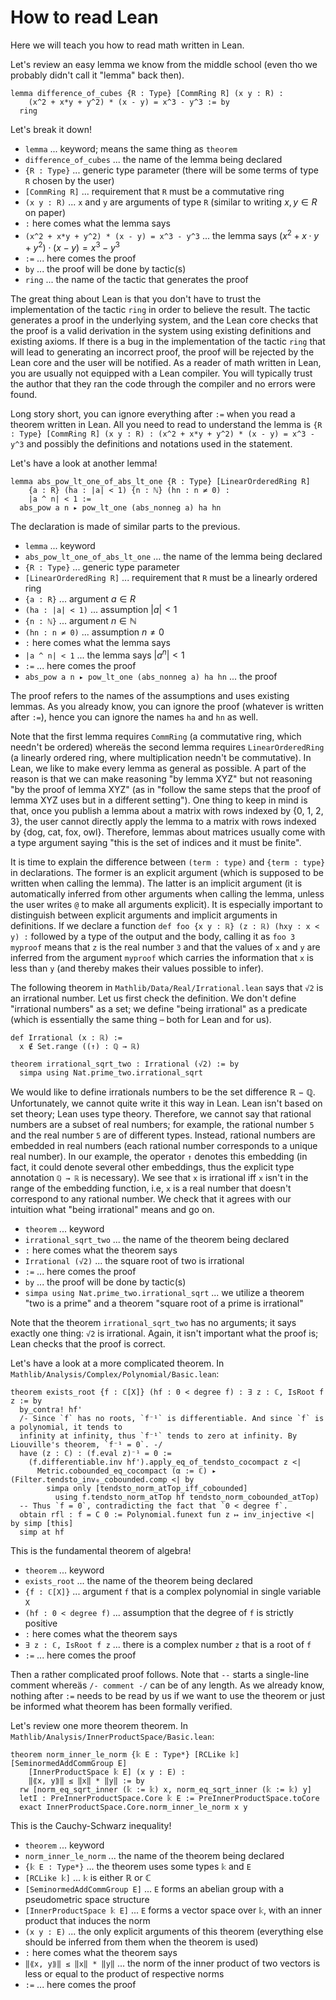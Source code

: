# How to read Lean

Here we will teach you how to read math written in Lean.

Let's review an easy lemma we know from the middle school (even tho we probably didn't call it "lemma" back then).

```lean
lemma difference_of_cubes {R : Type} [CommRing R] (x y : R) :
    (x^2 + x*y + y^2) * (x - y) = x^3 - y^3 := by
  ring
```
Let's break it down!
* `lemma` ... keyword; means the same thing as `theorem`
* `difference_of_cubes` ... the name of the lemma being declared
* `{R : Type}` ... generic type parameter (there will be some terms of type `R` chosen by the user)
* `[CommRing R]` ... requirement that `R` must be a commutative ring
* `(x y : R)` ... `x` and `y` are arguments of type `R` (similar to writing $x, y \in R$ on paper)
* `:` here comes what the lemma says
* `(x^2 + x*y + y^2) * (x - y) = x^3 - y^3` ... the lemma says $(x^2 + x \cdot y + y^2) \cdot (x - y) = x^3 - y^3$
* `:=` ... here comes the proof
* `by` ... the proof will be done by tactic(s)
* `ring` ... the name of the tactic that generates the proof

The great thing about Lean is that you don't have to trust the implementation of the tactic `ring` in order to believe the result.
The tactic generates a proof in the underlying system, and the Lean core checks that the proof is a valid derivation in the system
using existing definitions and existing axioms.
If there is a bug in the implementation of the tactic `ring` that will lead to generating an incorrect proof, the proof will be
rejected by the Lean core and the user will be notified.
As a reader of math written in Lean, you are usually not equipped with a Lean compiler.
You will typically trust the author that they ran the code through the compiler and no errors were found.

Long story short, you can ignore everything after `:=` when you read a theorem written in Lean.
All you need to read to understand the lemma is
`{R : Type} [CommRing R] (x y : R) : (x^2 + x*y + y^2) * (x - y) = x^3 - y^3`
and possibly the definitions and notations used in the statement.

Let's have a look at another lemma!

```lean
lemma abs_pow_lt_one_of_abs_lt_one {R : Type} [LinearOrderedRing R]
    {a : R} (ha : |a| < 1) {n : ℕ} (hn : n ≠ 0) :
    |a ^ n| < 1 :=
  abs_pow a n ▸ pow_lt_one (abs_nonneg a) ha hn
```
The declaration is made of similar parts to the previous.
* `lemma` ... keyword
* `abs_pow_lt_one_of_abs_lt_one` ... the name of the lemma being declared
* `{R : Type}` ... generic type parameter
* `[LinearOrderedRing R]` ... requirement that `R` must be a linearly ordered ring
* `{a : R}` ... argument $a \in R$
* `(ha : |a| < 1)` ... assumption $|a|<1$
* `{n : ℕ}` ... argument $n \in ℕ$
* `(hn : n ≠ 0)` ... assumption $n \neq 0$
* `:` here comes what the lemma says
* `|a ^ n| < 1` ... the lemma says $|a^n|<1$
* `:=` ... here comes the proof
* `abs_pow a n ▸ pow_lt_one (abs_nonneg a) ha hn` ... the proof

The proof refers to the names of the assumptions and uses existing lemmas.
As you already know, you can ignore the proof (whatever is written after `:=`), hence you can ignore the names `ha` and `hn` as well.

Note that the first lemma requires `CommRing` (a commutative ring, which needn't be ordered) whereäs the second lemma requires
`LinearOrderedRing` (a linearly ordered ring, where multiplication needn't be commutative).
In Lean, we like to make every lemma as general as possible.
A part of the reason is that we can make reasoning "by lemma XYZ" but not reasoning "by the proof of lemma XYZ" (as in "follow
the same steps that the proof of lemma XYZ uses but in a different setting").
One thing to keep in mind is that, once you publish a lemma about a matrix with rows indexed by {0, 1, 2, 3},
the user cannot directly apply the lemma to a matrix with rows indexed by {dog, cat, fox, owl}.
Therefore, lemmas about matrices usually come with a type argument saying "this is the set of indices and it must be finite".

It is time to explain the difference between `(term : type)` and `{term : type}` in declarations.
The former is an explicit argument (which is supposed to be written when calling the lemma).
The latter is an implicit argument (it is automatically inferred from other arguments when calling the lemma,
unless the user writes `@` to make all arguments explicit).
It is especially important to distinguish between explicit arguments and implicit arguments in definitions.
If we declare a function `def foo {x y : ℝ} (z : ℝ) (hxy : x < y) :` followed by a type of the output
and the body, calling it as `foo 3 myproof` means that `z` is the real number `3` and that the values of `x` and `y`
are inferred from the argument `myproof` which carries the information that `x` is less than `y`
(and thereby makes their values possible to infer).

The following theorem in `Mathlib/Data/Real/Irrational.lean` says that `√2` is an irrational number.
Let us first check the definition.
We don't define "irrational numbers" as a set; we define "being irrational" as a predicate
(which is essentially the same thing – both for Lean and for us).
```lean
def Irrational (x : ℝ) :=
  x ∉ Set.range ((↑) : ℚ → ℝ)

theorem irrational_sqrt_two : Irrational (√2) := by
  simpa using Nat.prime_two.irrational_sqrt
```
We would like to define irrationals numbers to be the set difference $ℝ - ℚ$.
Unfortunately, we cannot quite write it this way in Lean.
Lean isn't based on set theory; Lean uses type theory.
Therefore, we cannot say that rational numbers are a subset of real numbers; for example,
the rational number `5` and the real number `5` are of different types.
Instead, rational numbers are embedded in real numbers (each rational number corresponds to a unique real number).
In our example, the operator `↑` denotes this embedding (in fact, it could denote several other embeddings,
thus the explicit type annotation `ℚ → ℝ` is necessary).
We see that `x` is irrational iff `x` isn't in the range of the embedding function, i.e,
`x` is a real number that doesn't correspond to any rational number.
We check that it agrees with our intuition what "being irrational" means and go on.
* `theorem` ... keyword
* `irrational_sqrt_two` ... the name of the theorem being declared
* `:` here comes what the theorem says
* `Irrational (√2)` ... the square root of two is irrational
* `:=` ... here comes the proof
* `by` ... the proof will be done by tactic(s)
* `simpa using Nat.prime_two.irrational_sqrt` ... we utilize a theorem "two is a prime" and a theorem "square root of a prime is irrational"

Note that the theorem `irrational_sqrt_two` has no arguments; it says exactly one thing: `√2` is irrational.
Again, it isn't important what the proof is; Lean checks that the proof is correct.

Let's have a look at a more complicated theorem. In `Mathlib/Analysis/Complex/Polynomial/Basic.lean`:
```lean
theorem exists_root {f : ℂ[X]} (hf : 0 < degree f) : ∃ z : ℂ, IsRoot f z := by
  by_contra! hf'
  /- Since `f` has no roots, `f⁻¹` is differentiable. And since `f` is a polynomial, it tends to
  infinity at infinity, thus `f⁻¹` tends to zero at infinity. By Liouville's theorem, `f⁻¹ = 0`. -/
  have (z : ℂ) : (f.eval z)⁻¹ = 0 :=
    (f.differentiable.inv hf').apply_eq_of_tendsto_cocompact z <|
      Metric.cobounded_eq_cocompact (α := ℂ) ▸ (Filter.tendsto_inv₀_cobounded.comp <| by
        simpa only [tendsto_norm_atTop_iff_cobounded]
          using f.tendsto_norm_atTop hf tendsto_norm_cobounded_atTop)
  -- Thus `f = 0`, contradicting the fact that `0 < degree f`.
  obtain rfl : f = C 0 := Polynomial.funext fun z ↦ inv_injective <| by simp [this]
  simp at hf
```

This is the fundamental theorem of algebra!
* `theorem` ... keyword
* `exists_root` ... the name of the theorem being declared
* `{f : ℂ[X]}` ... argument `f` that is a complex polynomial in single variable `X`
* `(hf : 0 < degree f)` ... assumption that the degree of `f` is strictly positive
* `:` here comes what the theorem says
* `∃ z : ℂ, IsRoot f z` ... there is a complex number `z` that is a root of `f`
* `:=` ... here comes the proof

Then a rather complicated proof follows.
Note that `--` starts a single-line comment whereäs `/- comment -/` can be of any length.
As we already know, nothing after `:=` needs to be read by us if we want to use the theorem
or just be informed what theorem has been formally verified.

Let's review one more theorem theorem. In `Mathlib/Analysis/InnerProductSpace/Basic.lean`:
```lean
theorem norm_inner_le_norm {𝕜 E : Type*} [RCLike 𝕜] [SeminormedAddCommGroup E]
    [InnerProductSpace 𝕜 E] (x y : E) :
    ‖⟪x, y⟫‖ ≤ ‖x‖ * ‖y‖ := by
  rw [norm_eq_sqrt_inner (𝕜 := 𝕜) x, norm_eq_sqrt_inner (𝕜 := 𝕜) y]
  letI : PreInnerProductSpace.Core 𝕜 E := PreInnerProductSpace.toCore
  exact InnerProductSpace.Core.norm_inner_le_norm x y
```

This is the Cauchy-Schwarz inequality!
* `theorem` ... keyword
* `norm_inner_le_norm` ... the name of the theorem being declared
* `{𝕜 E : Type*}` ... the theorem uses some types `𝕜` and `E`
* `[RCLike 𝕜]` ... `𝕜` is either ℝ or ℂ
* `[SeminormedAddCommGroup E]` ... `E` forms an abelian group with a pseudometric space structure
* `[InnerProductSpace 𝕜 E]` ... `E` forms a vector space over `𝕜`, with an inner product that induces the norm
* `(x y : E)` ... the only explicit arguments of this theorem (everything else should be inferred from them when the theorem is used)
* `:` here comes what the theorem says
* `‖⟪x, y⟫‖ ≤ ‖x‖ * ‖y‖` ... the norm of the inner product of two vectors is less or equal to the product of respective norms
* `:=` ... here comes the proof
